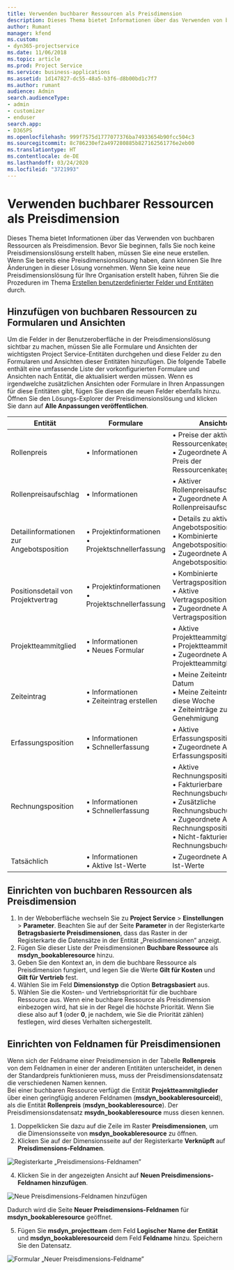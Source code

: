 ```yaml
---
title: Verwenden buchbarer Ressourcen als Preisdimension
description: Dieses Thema bietet Informationen über das Verwenden von buchbaren Ressourcen als Preisdimension.
author: Rumant
manager: kfend
ms.custom:
- dyn365-projectservice
ms.date: 11/06/2018
ms.topic: article
ms.prod: Project Service
ms.service: business-applications
ms.assetid: 1d147827-dc55-48a5-b3f6-d8b00bd1c7f7
ms.author: rumant
audience: Admin
search.audienceType:
- admin
- customizer
- enduser
search.app:
- D365PS
ms.openlocfilehash: 999f7575d1777077376ba74933654b90fcc504c3
ms.sourcegitcommit: 8c786230ef2a497280885b827162561776e2eb00
ms.translationtype: HT
ms.contentlocale: de-DE
ms.lasthandoff: 03/24/2020
ms.locfileid: "3721993"
---
```

# <a name="use-bookable-resource-as-a-pricing-dimension"></a>Verwenden buchbarer Ressourcen als Preisdimension
Dieses Thema bietet Informationen über das Verwenden von buchbaren Ressourcen als Preisdimension. Bevor Sie beginnen, falls Sie noch keine Preisdimensionslösung erstellt haben, müssen Sie eine neue erstellen. Wenn Sie bereits eine Preisdimensionslösung haben, dann können Sie Ihre Änderungen in dieser Lösung vornehmen. Wenn Sie keine neue Preisdimensionslösung für Ihre Organisation erstellt haben, führen Sie die Prozeduren im Thema [Erstellen benutzerdefinierter Felder und Entitäten](create-custom-fields-entities.md) durch.

## <a name="add-bookable-resource-to-forms-and-views"></a>Hinzufügen von buchbaren Ressourcen zu Formularen und Ansichten
Um die Felder in der Benutzeroberfläche in der Preisdimensionslösung sichtbar zu machen, müssen Sie alle Formulare und Ansichten der wichtigsten Project Service-Entitäten durchgehen und diese Felder zu den Formularen und Ansichten dieser Entitäten hinzufügen.
Die folgende Tabelle enthält eine umfassende Liste der vorkonfigurierten Formulare und Ansichten nach Entität, die aktualisiert werden müssen. Wenn es irgendwelche zusätzlichen Ansichten oder Formulare in Ihren Anpassungen für diese Entitäten gibt, fügen Sie diesen die neuen Felder ebenfalls hinzu.
Öffnen Sie den Lösungs-Explorer der Preisdimensionslösung und klicken Sie dann auf **Alle Anpassungen veröffentlichen**.


|   Entität        | Formulare   |Ansichten        |
| ------------------------------|---------------------------------|----------------------------------|
|  Rollenpreis|• Informationen |• Preise der aktiven Ressourcenkategorie<br> • Zugeordnete Ansicht: Preis der Ressourcenkategorie|
|  Rollenpreisaufschlag|• Informationen|• Aktiver Rollenpreisaufschlag<br>• Zugeordnete Ansicht: Rollenpreisaufschlag|
|  Detailinformationen zur Angebotsposition|• Projektinformationen<br>• Projektschnellerfassung|• Details zu aktiver Angebotsposition<br>• Kombinierte Angebotspositionsdetails<br>• Zugeordnete Ansicht: Angebotspositionsdetail|
|  Positionsdetail von Projektvertrag|• Projektinformationen<br>• Projektschnellerfassung|• Kombinierte Vertragspositionsdetails<br>• Aktive Vertragspositionsdetails<br>• Zugeordnete Ansicht: Vertragspositionsdetail|
|  Projektteammitglied|• Informationen<br>• Neues Formular|• Aktive Projektteammitglieder<br>• Projektteammitglieder<br>• Zugeordnete Ansicht: Projektteammitglieder|
|  Zeiteintrag|• Informationen<br>• Zeiteintrag erstellen|• Meine Zeiteinträge nach Datum<br>• Meine Zeiteinträge für diese Woche<br>• Zeiteinträge zur Genehmigung|
|  Erfassungsposition|• Informationen<br>• Schnellerfassung|• Aktive Erfassungspositionen<br>• Zugeordnete Ansicht: Erfassungsposition|
|  Rechnungsposition|• Informationen<br>• Schnellerfassung|• Aktive Rechnungspositionsdetails<br>• Fakturierbare Rechnungsbuchungen<br>• Zusätzliche Rechnungsbuchungen<br>• Zugeordnete Ansicht: Rechnungspositionsdetail<br>• Nicht-fakturierbare Rechnungsbuchungen|
|  Tatsächlich|• Informationen<br>• Aktive Ist-Werte|• Zugeordnete Ansicht: Ist-Werte|

## <a name="set-up-bookable-resource-as-a-pricing-dimension"></a>Einrichten von buchbaren Ressourcen als Preisdimension

1. In der Weboberfläche wechseln Sie zu **Project Service** > **Einstellungen** > **Parameter**. Beachten Sie auf der Seite **Parameter** in der Registerkarte **Betragsbasierte Preisdimensionen**, dass das Raster in der Registerkarte die Datensätze in der Entität „Preisdimensionen” anzeigt. 
2. Fügen Sie dieser Liste der Preisdimensionen **Buchbare Ressource** als **msdyn_bookableresource** hinzu. 
3. Geben Sie den Kontext an, in dem die buchbare Ressource als Preisdimension fungiert, und legen Sie die Werte **Gilt für Kosten** und **Gilt für Vertrieb** fest.
4. Wählen Sie im Feld **Dimensionstyp** die Option **Betragsbasiert** aus. 
5. Wählen Sie die Kosten- und Vertriebspriorität für die buchbare Ressource aus. Wenn eine buchbare Ressource als Preisdimension einbezogen wird, hat sie in der Regel die höchste Priorität. Wenn Sie diese also auf **1** (oder **0**, je nachdem, wie Sie die Priorität zählen) festlegen, wird dieses Verhalten sichergestellt.

## <a name="set-up-pricing-dimension-field-names"></a>Einrichten von Feldnamen für Preisdimensionen

Wenn sich der Feldname einer Preisdimension in der Tabelle **Rollenpreis** von dem Feldnamen in einer der anderen Entitäten unterscheidet, in denen der Standardpreis funktionieren muss, muss der Preisdimensionsdatensatz die verschiedenen Namen kennen.    
Bei einer buchbaren Ressource verfügt die Entität **Projektteammitglieder** über einen geringfügig anderen Feldnamen (**msdyn_bookableresourceid**), als die Entität **Rollenpreis** (**msdyn_bookableresource**). Der Preisdimensionsdatensatz **msydn_bookableresource** muss diesen kennen. 
1. Doppelklicken Sie dazu auf die Zeile im Raster **Preisdimensionen**, um die Dimensionsseite von **msdyn_bookableresource** zu öffnen.
2. Klicken Sie auf der Dimensionsseite auf der Registerkarte **Verknüpft** auf **Preisdimensions-Feldnamen**.

 ![Registerkarte „Preisdimensions-Feldnamen”](media/PD-fieldname.png)

4. Klicken Sie in der angezeigten Ansicht auf **Neuen Preisdimensions-Feldnamen hinzufügen**.

 ![Neue Preisdimensions-Feldnamen hinzufügen](media/Add-NewPD-fieldname.png)


Dadurch wird die Seite **Neuer Preisdimensions-Feldnamen** für **msdyn_bookableresource** geöffnet. 

5. Fügen Sie **msdyn_projectteam** dem Feld **Logischer Name der Entität** und **msdyn_bookableresourceid** dem Feld **Feldname** hinzu. Speichern Sie den Datensatz.

 ![Formular „Neuer Preisdimensions-Feldname”](media/PD-fieldname-Added.png)
